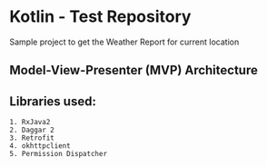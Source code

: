 
# Kotlin - Test Repository
 
Sample project to get the Weather Report for current location

## Model-View-Presenter (MVP) Architecture

## Libraries used:
```
1. RxJava2
2. Daggar 2
3. Retrofit
4. okhttpclient
5. Permission Dispatcher
```

